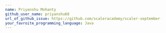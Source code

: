 ```yaml
---
name: Priyanshu Mohanty
github_user_name: priyanshu68
url_of_github_issue: https://github.com/scaleracademy/scaler-september-open-source-challenge/issues/272
your_favroite_programming_language: Java
---
```


